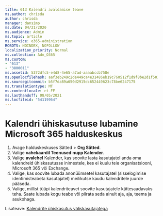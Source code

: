 ```yaml
---
title: 613 Kalendri avaldamise teave
ms.author: chrisda
author: chrisda
manager: dansimp
ms.date: 04/21/2020
ms.audience: Admin
ms.topic: article
ms.service: o365-administration
ROBOTS: NOINDEX, NOFOLLOW
localization_priority: Normal
ms.collection: Adm_O365
ms.custom:
- "613"
- "3800011"
ms.assetid: 5372dfc5-e4d8-4e65-a7ad-aaaabccb758e
ms.openlocfilehash: aaf3eb249c2de449ca4e31486eb19c760512f1d9f8be2d1f501e7cdf54de62ed
ms.sourcegitcommit: b5f7da89a650d2915dc652449623c78be6247175
ms.translationtype: MT
ms.contentlocale: et-EE
ms.lasthandoff: 08/05/2021
ms.locfileid: "54119964"
---
```

# <a name="enable-calendar-sharing-using-the-microsoft-365-admin-center"></a>Kalendri ühiskasutuse lubamine Microsoft 365 halduskeskus

1. Avage halduskeskuses Sätted    >   **Org Sätted**.
2. Valige  **vahekaardil Teenused**  **nupp Kalender**.
3. Valige **avalehel** Kalender, kas soovite lasta kasutajatel anda oma kalendreid ühiskasutusse inimestele, kes ei kuulu teie organisatsiooni, Microsoft 365 või Exchange.
4. Valige, kas soovite lubada anonüümsetel kasutajatel (sisselogimise identimisteabeta kasutajatel) meilikutse kaudu kalendritele juurde pääseda.
5. Valige, millist tüüpi kalendriteavet soovite kasutajatele kättesaadavaks teha. Saate lubada kogu teabe või piirata seda ainult aja, aja, teema ja asukohaga.

Lisateave: [Kalendrite ühiskasutus väliskasutajatega](https://docs.microsoft.com/microsoft-365/admin/manage/share-calendars-with-external-users)
